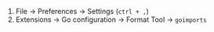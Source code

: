 

1. File -> Preferences -> Settings  (`ctrl + ,`)
2. Extensions -> Go configuration -> Format Tool -> `goimports`
